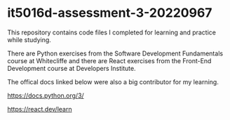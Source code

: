 # it5016d-assessment-3-20220967

This repository contains code files I completed for learning and practice while studying.

There are Python exercises from the Software Development Fundamentals course at Whitecliffe and there are React exercises from the Front-End Development course at Developers Institute.

The offical docs linked below were also a big contributor for my learning.

https://docs.python.org/3/

https://react.dev/learn
